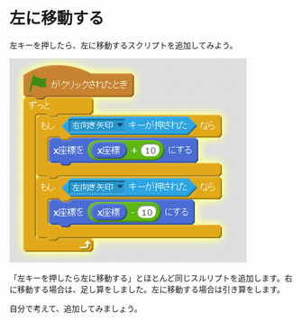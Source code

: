 # 左に移動する

左キーを押したら、左に移動するスクリプトを追加してみよう。

![](move_right_left.png)

「左キーを押したら左に移動する」とほとんど同じスルリプトを追加します。右に移動する場合は、足し算をしました。左に移動する場合は引き算をします。

自分で考えて、追加してみましょう。




